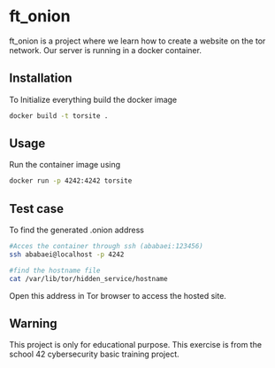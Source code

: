 # ft_onion

ft_onion is a project where we learn how to create a website on the tor network.
Our server is running in a docker container.

## Installation

To Initialize everything build the docker image

```bash
docker build -t torsite . 
```

## Usage

Run the container image using

```bash
docker run -p 4242:4242 torsite
```

## Test case

To find the generated .onion address

```bash
#Acces the container through ssh (ababaei:123456)
ssh ababaei@localhost -p 4242 

#find the hostname file
cat /var/lib/tor/hidden_service/hostname
```
Open this address in Tor browser to access the hosted site.

## Warning

This project is only for educational purpose. This exercise is from the school 42 cybersecurity basic training project.